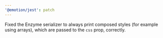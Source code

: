 ```yaml
---
'@emotion/jest': patch
---
```


Fixed the Enzyme serializer to always print composed styles (for example using arrays), which are passed to the `css` prop, correctly.
